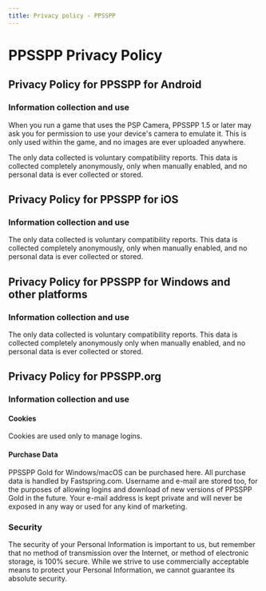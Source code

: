 ```yaml
---
title: Privacy policy - PPSSPP
---
```


<!-- markdownlint-disable MD024 -->
<!-- markdownlint-disable MD025 -->

# PPSSPP Privacy Policy

## Privacy Policy for PPSSPP for Android

### Information collection and use

When you run a game that uses the PSP Camera, PPSSPP 1.5 or later may ask you for permission to use
your device's camera to emulate it. This is only used within the game, and no images are
ever uploaded anywhere.

The only data collected is voluntary compatibility reports. This data is collected completely
anonymously, only when manually enabled, and no personal data is ever collected or stored.

## Privacy Policy for PPSSPP for iOS

### Information collection and use

The only data collected is voluntary compatibility reports. This data is collected completely
anonymously, only when manually enabled, and no personal data is ever collected or stored.

## Privacy Policy for PPSSPP for Windows and other platforms

### Information collection and use

The only data collected is voluntary compatibility reports. This data is collected completely
anonymously only when manually enabled, and no personal data is ever collected or stored.

## Privacy Policy for PPSSPP.org

### Information collection and use

#### Cookies

Cookies are used only to manage logins.

#### Purchase Data

PPSSPP Gold for Windows/macOS can be purchased here. All purchase data is handled by Fastspring.com.
Username and e-mail are stored too, for the purposes of allowing logins and download of new
versions of PPSSPP Gold in the future. Your e-mail address is kept private and will never be
exposed in any way or used for any kind of marketing.

### Security

The security of your Personal Information is important to us, but remember that no method
of transmission over the Internet, or method of electronic storage, is 100% secure. While we
strive to use commercially acceptable means to protect your Personal Information, we cannot
guarantee its absolute security.
